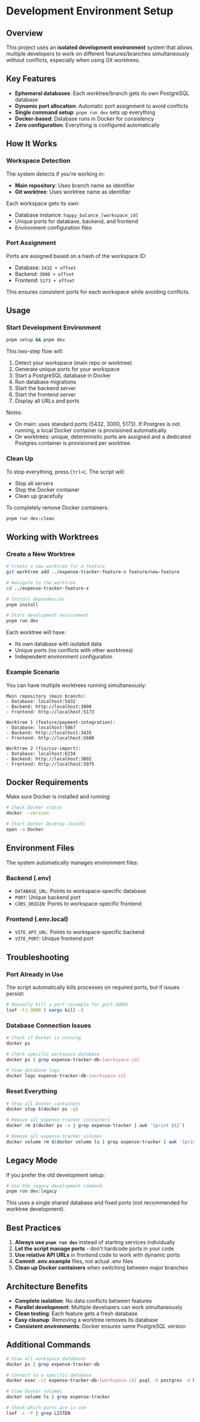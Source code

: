# Development Environment Setup

## Overview

This project uses an **isolated development environment** system that allows multiple developers to work on different features/branches simultaneously without conflicts, especially when using Git worktrees.

## Key Features

- **Ephemeral databases**: Each worktree/branch gets its own PostgreSQL database
- **Dynamic port allocation**: Automatic port assignment to avoid conflicts
- **Single command setup**: `pnpm run dev` sets up everything
- **Docker-based**: Database runs in Docker for consistency
- **Zero configuration**: Everything is configured automatically

## How It Works

### Workspace Detection

The system detects if you're working in:

- **Main repository**: Uses branch name as identifier
- **Git worktree**: Uses worktree name as identifier

Each workspace gets its own:

- Database instance: `happy_balance_[workspace_id]`
- Unique ports for database, backend, and frontend
- Environment configuration files

### Port Assignment

Ports are assigned based on a hash of the workspace ID:

- Database: `5432 + offset`
- Backend: `3000 + offset`
- Frontend: `5173 + offset`

This ensures consistent ports for each workspace while avoiding conflicts.

## Usage

### Start Development Environment

```bash
pnpm setup && pnpm dev
```

This two-step flow will:

1. Detect your workspace (main repo or worktree)
2. Generate unique ports for your workspace
3. Start a PostgreSQL database in Docker
4. Run database migrations
5. Start the backend server
6. Start the frontend server
7. Display all URLs and ports

Notes:

- On main: uses standard ports (5432, 3000, 5173). If Postgres is not running, a local Docker container is provisioned automatically.
- On worktrees: unique, deterministic ports are assigned and a dedicated Postgres container is provisioned per worktree.

### Clean Up

To stop everything, press `Ctrl+C`. The script will:

- Stop all servers
- Stop the Docker container
- Clean up gracefully

To completely remove Docker containers:

```bash
pnpm run dev:clean
```

## Working with Worktrees

### Create a New Worktree

```bash
# Create a new worktree for a feature
git worktree add ../expense-tracker-feature-x feature/new-feature

# Navigate to the worktree
cd ../expense-tracker-feature-x

# Install dependencies
pnpm install

# Start development environment
pnpm run dev
```

Each worktree will have:

- Its own database with isolated data
- Unique ports (no conflicts with other worktrees)
- Independent environment configuration

### Example Scenario

You can have multiple worktrees running simultaneously:

```
Main repository (main branch):
- Database: localhost:5432
- Backend: http://localhost:3000
- Frontend: http://localhost:5173

Worktree 1 (feature/payment-integration):
- Database: localhost:5867
- Backend: http://localhost:3435
- Frontend: http://localhost:5608

Worktree 2 (fix/csv-import):
- Database: localhost:6234
- Backend: http://localhost:3802
- Frontend: http://localhost:5975
```

## Docker Requirements

Make sure Docker is installed and running:

```bash
# Check Docker status
docker --version

# Start Docker Desktop (macOS)
open -a Docker
```

## Environment Files

The system automatically manages environment files:

### Backend (.env)

- `DATABASE_URL`: Points to workspace-specific database
- `PORT`: Unique backend port
- `CORS_ORIGIN`: Points to workspace-specific frontend

### Frontend (.env.local)

- `VITE_API_URL`: Points to workspace-specific backend
- `VITE_PORT`: Unique frontend port

## Troubleshooting

### Port Already in Use

The script automatically kills processes on required ports, but if issues persist:

```bash
# Manually kill a port (example for port 3000)
lsof -ti:3000 | xargs kill -9
```

### Database Connection Issues

```bash
# Check if Docker is running
docker ps

# Check specific workspace database
docker ps | grep expense-tracker-db-[workspace-id]

# View database logs
docker logs expense-tracker-db-[workspace-id]
```

### Reset Everything

```bash
# Stop all Docker containers
docker stop $(docker ps -q)

# Remove all expense-tracker containers
docker rm $(docker ps -a | grep expense-tracker | awk '{print $1}')

# Remove all expense-tracker volumes
docker volume rm $(docker volume ls | grep expense-tracker | awk '{print $2}')
```

## Legacy Mode

If you prefer the old development setup:

```bash
# Use the legacy development command
pnpm run dev:legacy
```

This uses a single shared database and fixed ports (not recommended for worktree development).

## Best Practices

1. **Always use `pnpm run dev`** instead of starting services individually
2. **Let the script manage ports** - don't hardcode ports in your code
3. **Use relative API URLs** in frontend code to work with dynamic ports
4. **Commit .env.example** files, not actual .env files
5. **Clean up Docker containers** when switching between major branches

## Architecture Benefits

- **Complete isolation**: No data conflicts between features
- **Parallel development**: Multiple developers can work simultaneously
- **Clean testing**: Each feature gets a fresh database
- **Easy cleanup**: Removing a worktree removes its database
- **Consistent environments**: Docker ensures same PostgreSQL version

## Additional Commands

```bash
# View all workspace databases
docker ps | grep expense-tracker-db

# Connect to a specific database
docker exec -it expense-tracker-db-[workspace-id] psql -U postgres -d happy_balance_[workspace_id]

# View Docker volumes
docker volume ls | grep expense-tracker

# Check which ports are in use
lsof -i -P | grep LISTEN
```
